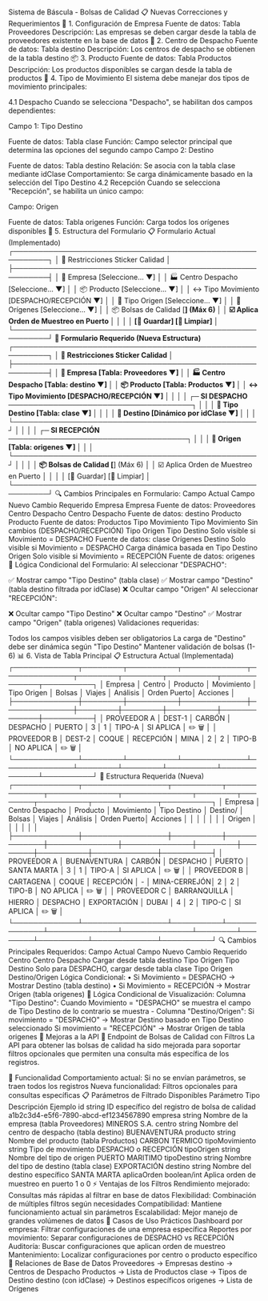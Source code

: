Sistema de Báscula - Bolsas de Calidad
📋 Nuevas Correcciones y Requerimientos
🏢 1. Configuración de Empresa
Fuente de datos: Tabla Proveedores
Descripción: Las empresas se deben cargar desde la tabla de proveedores existente en la base de datos
🚛 2. Centro de Despacho
Fuente de datos: Tabla destino
Descripción: Los centros de despacho se obtienen de la tabla destino
📦 3. Producto
Fuente de datos: Tabla Productos
Descripción: Los productos disponibles se cargan desde la tabla de productos
🔄 4. Tipo de Movimiento
El sistema debe manejar dos tipos de movimiento principales:

4.1 Despacho
Cuando se selecciona "Despacho", se habilitan dos campos dependientes:

Campo 1: Tipo Destino

Fuente de datos: Tabla clase
Función: Campo selector principal que determina las opciones del segundo campo
Campo 2: Destino

Fuente de datos: Tabla destino
Relación: Se asocia con la tabla clase mediante idClase
Comportamiento: Se carga dinámicamente basado en la selección del Tipo Destino
4.2 Recepción
Cuando se selecciona "Recepción", se habilita un único campo:

Campo: Origen

Fuente de datos: Tabla origenes
Función: Carga todos los orígenes disponibles
📝 5. Estructura del Formulario
📋 Formulario Actual (Implementado)
┌─────────────────────────────────────────────────────────┐
│                  🧪 Restricciones Sticker Calidad        │
├─────────────────────────────────────────────────────────┤
│ 🏢 Empresa               [Seleccione...        ▼]      │
│ 🏭 Centro Despacho       [Seleccione...        ▼]      │
│ 📦 Producto              [Seleccione...        ▼]      │
│ ↔️ Tipo Movimiento       [DESPACHO/RECEPCIÓN   ▼]      │
│ 📍 Tipo Origen           [Seleccione...        ▼]      │
│ 📍 Orígenes              [Seleccione...        ▼]      │
│ 📦 Bolsas de Calidad     [____] (Máx 6)               │
│ ☑️ Aplica Orden de Muestreo en Puerto                  │
│                                                        │
│ [💾 Guardar]                      [🧹 Limpiar]        │
└─────────────────────────────────────────────────────────┘
🔄 Formulario Requerido (Nueva Estructura)
┌─────────────────────────────────────────────────────────┐
│                  🧪 Restricciones Sticker Calidad        │
├─────────────────────────────────────────────────────────┤
│ 🏢 Empresa               [Tabla: Proveedores   ▼]      │
│ 🏭 Centro Despacho       [Tabla: destino       ▼]      │
│ 📦 Producto              [Tabla: Productos     ▼]      │
│ ↔️ Tipo Movimiento       [DESPACHO/RECEPCIÓN   ▼]      │
│                                                        │
│ ┌─ SI DESPACHO ─────────────────────────────────────┐   │
│ │ 🎯 Tipo Destino        [Tabla: clase          ▼] │   │
│ │ 📍 Destino             [Dinámico por idClase  ▼] │   │
│ └─────────────────────────────────────────────────┘   │
│                                                        │
│ ┌─ SI RECEPCIÓN ────────────────────────────────────┐   │
│ │ 📍 Origen              [Tabla: origenes       ▼] │   │
│ └─────────────────────────────────────────────────┘   │
│                                                        │
│ 📦 Bolsas de Calidad     [____] (Máx 6)               │
│ ☑️ Aplica Orden de Muestreo en Puerto                  │
│                                                        │
│ [💾 Guardar]                      [🧹 Limpiar]        │
└─────────────────────────────────────────────────────────┘
🔍 Cambios Principales en Formulario:
Campo Actual	Campo Nuevo	Cambio Requerido
Empresa	Empresa	Fuente de datos: Proveedores
Centro Despacho	Centro Despacho	Fuente de datos: destino
Producto	Producto	Fuente de datos: Productos
Tipo Movimiento	Tipo Movimiento	Sin cambios (DESPACHO/RECEPCIÓN)
Tipo Origen	Tipo Destino	Solo visible si Movimiento = DESPACHO
Fuente de datos: clase
Orígenes	Destino	Solo visible si Movimiento = DESPACHO
Carga dinámica basada en Tipo Destino
Origen	Solo visible si Movimiento = RECEPCIÓN
Fuente de datos: origenes
📌 Lógica Condicional del Formulario:
Al seleccionar "DESPACHO":

✅ Mostrar campo "Tipo Destino" (tabla clase)
✅ Mostrar campo "Destino" (tabla destino filtrada por idClase)
❌ Ocultar campo "Origen"
Al seleccionar "RECEPCIÓN":

❌ Ocultar campo "Tipo Destino"
❌ Ocultar campo "Destino"
✅ Mostrar campo "Origen" (tabla origenes)
Validaciones requeridas:

Todos los campos visibles deben ser obligatorios
La carga de "Destino" debe ser dinámica según "Tipo Destino"
Mantener validación de bolsas (1-6)
📊 6. Vista de Tabla Principal
📋 Estructura Actual (Implementada)
┌─────────────┬────────┬──────────┬─────────────┬──────────────┬────────┬────────┬──────────┬─────────────┬──────────┐
│   Empresa   │ Centro │ Producto │ Movimiento  │ Tipo Origen  │ Bolsas │ Viajes │ Análisis │ Orden Puerto│ Acciones │
├─────────────┼────────┼──────────┼─────────────┼──────────────┼────────┼────────┼──────────┼─────────────┼──────────┤
│ PROVEEDOR A │ DEST-1 │ CARBÓN   │ DESPACHO    │ PUERTO       │   3    │   1    │ TIPO-A   │ SI APLICA   │ ✏️ 🗑️   │
│ PROVEEDOR B │ DEST-2 │ COQUE    │ RECEPCIÓN   │ MINA         │   2    │   2    │ TIPO-B   │ NO APLICA   │ ✏️ 🗑️   │
└─────────────┴────────┴──────────┴─────────────┴──────────────┴────────┴────────┴──────────┴─────────────┴──────────┘
🔄 Estructura Requerida (Nueva)
┌─────────────┬─────────────────┬──────────┬─────────────┬──────────────┬──────────────┬────────┬────────┬──────────┬─────────────┬──────────┐
│   Empresa   │ Centro Despacho │ Producto │ Movimiento  │ Tipo Destino │ Destino/     │ Bolsas │ Viajes │ Análisis │ Orden Puerto│ Acciones │
│             │                 │          │             │              │ Origen       │        │        │          │             │          │
├─────────────┼─────────────────┼──────────┼─────────────┼──────────────┼──────────────┼────────┼────────┼──────────┼─────────────┼──────────┤
│ PROVEEDOR A │ BUENAVENTURA    │ CARBÓN   │ DESPACHO    │ PUERTO       │ SANTA MARTA  │   3    │   1    │ TIPO-A   │ SI APLICA   │ ✏️ 🗑️   │
│ PROVEEDOR B │ CARTAGENA       │ COQUE    │ RECEPCIÓN   │ -            │ MINA-CERREJÓN│   2    │   2    │ TIPO-B   │ NO APLICA   │ ✏️ 🗑️   │
│ PROVEEDOR C │ BARRANQUILLA    │ HIERRO   │ DESPACHO    │ EXPORTACIÓN  │ DUBAI        │   4    │   2    │ TIPO-C   │ SI APLICA   │ ✏️ 🗑️   │
└─────────────┴─────────────────┴──────────┴─────────────┴──────────────┴──────────────┴────────┴────────┴──────────┴─────────────┴──────────┘
🔍 Cambios Principales Requeridos:
Campo Actual	Campo Nuevo	Cambio Requerido
Centro	Centro Despacho	Cargar desde tabla destino
Tipo Origen	Tipo Destino	Solo para DESPACHO, cargar desde tabla clase
Tipo Origen	Destino/Origen	Lógica Condicional:
• Si Movimiento = DESPACHO → Mostrar Destino (tabla destino)
• Si Movimiento = RECEPCIÓN → Mostrar Origen (tabla origenes)
📌 Lógica Condicional de Visualización:
Columna "Tipo Destino": Cuando Movimiento = "DESPACHO" se muestra el campo de Tipo Destino de lo contrario se muestra -
Columna "Destino/Origen":
Si movimiento = "DESPACHO" → Mostrar Destino basado en Tipo Destino seleccionado
Si movimiento = "RECEPCIÓN" → Mostrar Origen de tabla origenes
🔧 Mejoras a la API
📡 Endpoint de Bolsas de Calidad con Filtros
La API para obtener las bolsas de calidad ha sido mejorada para soportar filtros opcionales que permiten una consulta más específica de los registros.

🎯 Funcionalidad
Comportamiento actual: Si no se envían parámetros, se traen todos los registros
Nueva funcionalidad: Filtros opcionales para consultas específicas
📋 Parámetros de Filtrado Disponibles
Parámetro	Tipo	Descripción	Ejemplo
id	string	ID específico del registro de bolsa de calidad	a1b2c3d4-e5f6-7890-abcd-ef1234567890
empresa	string	Nombre de la empresa (tabla Proveedores)	MINEROS S.A.
centro	string	Nombre del centro de despacho (tabla destino)	BUENAVENTURA
producto	string	Nombre del producto (tabla Productos)	CARBON TERMICO
tipoMovimiento	string	Tipo de movimiento	DESPACHO o RECEPCIÓN
tipoOrigen	string	Nombre del tipo de origen	PUERTO MARITIMO
tipoDestino	string	Nombre del tipo de destino (tabla clase)	EXPORTACIÓN
destino	string	Nombre del destino específico	SANTA MARTA
aplicaOrden	boolean/int	Aplica orden de muestreo en puerto	1 o 0
⚡ Ventajas de los Filtros
Rendimiento mejorado: Consultas más rápidas al filtrar en base de datos
Flexibilidad: Combinación de múltiples filtros según necesidades
Compatibilidad: Mantiene funcionamiento actual sin parámetros
Escalabilidad: Mejor manejo de grandes volúmenes de datos
🎨 Casos de Uso Prácticos
Dashboard por empresa: Filtrar configuraciones de una empresa específica
Reportes por movimiento: Separar configuraciones de DESPACHO vs RECEPCIÓN
Auditoría: Buscar configuraciones que aplican orden de muestreo
Mantenimiento: Localizar configuraciones por centro o producto específico
🔗 Relaciones de Base de Datos
Proveedores → Empresas
destino → Centros de Despacho
Productos → Lista de Productos
clase → Tipos de Destino
destino (con idClase) → Destinos específicos
origenes → Lista de Orígenes




